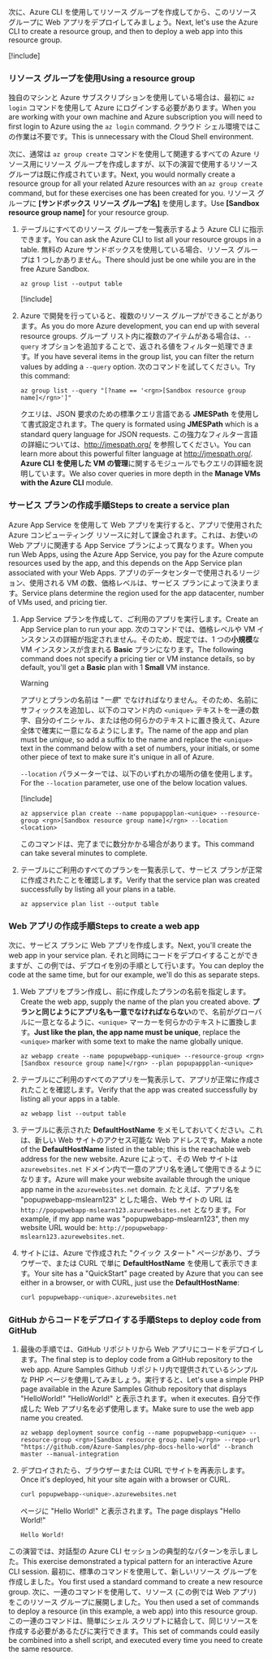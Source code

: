 <span data-ttu-id="80b56-101">次に、Azure CLI を使用してリソース グループを作成してから、このリソース グループに Web アプリをデプロイしてみましょう。</span><span class="sxs-lookup"><span data-stu-id="80b56-101">Next, let's use the Azure CLI to create a resource group, and then to deploy a web app into this resource group.</span></span>

[!include[](../../../includes/azure-sandbox-activate.md)]

### <a name="using-a-resource-group"></a><span data-ttu-id="80b56-102">リソース グループを使用</span><span class="sxs-lookup"><span data-stu-id="80b56-102">Using a resource group</span></span>

<span data-ttu-id="80b56-103">独自のマシンと Azure サブスクリプションを使用している場合は、最初に `az login` コマンドを使用して Azure にログインする必要があります。</span><span class="sxs-lookup"><span data-stu-id="80b56-103">When you are working with your own machine and Azure subscription you will need to first login to Azure using the `az login` command.</span></span> <span data-ttu-id="80b56-104">クラウド シェル環境ではこの作業は不要です。</span><span class="sxs-lookup"><span data-stu-id="80b56-104">This is unnecessary with the Cloud Shell environment.</span></span>

<span data-ttu-id="80b56-105">次に、通常は `az group create` コマンドを使用して関連するすべての Azure リソース用にリソース グループを作成しますが、以下の演習で使用するリソース グループは既に作成されています。</span><span class="sxs-lookup"><span data-stu-id="80b56-105">Next, you would normally create a resource group for all your related Azure resources with an `az group create` command, but for these exercises one has been created for you.</span></span> <span data-ttu-id="80b56-106">リソース グループに **<rgn>[サンドボックス リソース グループ名]</rgn>** を使用します。</span><span class="sxs-lookup"><span data-stu-id="80b56-106">Use **<rgn>[Sandbox resource group name]</rgn>** for your resource group.</span></span>

1. <span data-ttu-id="80b56-107">テーブルにすべてのリソース グループを一覧表示するよう Azure CLI に指示できます。</span><span class="sxs-lookup"><span data-stu-id="80b56-107">You can ask the Azure CLI to list all your resource groups in a table.</span></span> <span data-ttu-id="80b56-108">無料の Azure サンドボックスを使用している場合、リソース グループは 1 つしかありません。</span><span class="sxs-lookup"><span data-stu-id="80b56-108">There should just be one while you are in the free Azure Sandbox.</span></span>

    ```azurecli
    az group list --output table
    ```

    [!include[](../../../includes/azure-cloudshell-copy-paste-tip.md)]

1. <span data-ttu-id="80b56-109">Azure で開発を行っていると、複数のリソース グループができることがあります。</span><span class="sxs-lookup"><span data-stu-id="80b56-109">As you do more Azure development, you can end up with several resource groups.</span></span> <span data-ttu-id="80b56-110">グループ リスト内に複数のアイテムがある場合は、`--query` オプションを追加することで、返される値をフィルター処理できます。</span><span class="sxs-lookup"><span data-stu-id="80b56-110">If you have several items in the group list, you can filter the return values by adding a `--query` option.</span></span> <span data-ttu-id="80b56-111">次のコマンドを試してください。</span><span class="sxs-lookup"><span data-stu-id="80b56-111">Try this command:</span></span>

    ```azurecli
    az group list --query "[?name == '<rgn>[Sandbox resource group name]</rgn>']"
    ```

    <span data-ttu-id="80b56-112">クエリは、JSON 要求のための標準クエリ言語である **JMESPath** を使用して書式設定されます。</span><span class="sxs-lookup"><span data-stu-id="80b56-112">The query is formated using **JMESPath** which is a standard query language for JSON requests.</span></span> <span data-ttu-id="80b56-113">この強力なフィルター言語の詳細については、<http://jmespath.org/> を参照してください。</span><span class="sxs-lookup"><span data-stu-id="80b56-113">You can learn more about this powerful filter language at <http://jmespath.org/>.</span></span> <span data-ttu-id="80b56-114">**Azure CLI を使用した VM の管理**に関するモジュールでもクエリの詳細を説明しています。</span><span class="sxs-lookup"><span data-stu-id="80b56-114">We also cover queries in more depth in the **Manage VMs with the Azure CLI** module.</span></span>

### <a name="steps-to-create-a-service-plan"></a><span data-ttu-id="80b56-115">サービス プランの作成手順</span><span class="sxs-lookup"><span data-stu-id="80b56-115">Steps to create a service plan</span></span>

<span data-ttu-id="80b56-116">Azure App Service を使用して Web アプリを実行すると、アプリで使用された Azure コンピューティング リソースに対して課金されます。これは、お使いの Web アプリに関連する App Service プランによって異なります。</span><span class="sxs-lookup"><span data-stu-id="80b56-116">When you run Web Apps, using the Azure App Service, you pay for the Azure compute resources used by the app, and this depends on the App Service plan associated with your Web Apps.</span></span> <span data-ttu-id="80b56-117">アプリのデータセンターで使用されるリージョン、使用される VM の数、価格レベルは、サービス プランによって決まります。</span><span class="sxs-lookup"><span data-stu-id="80b56-117">Service plans determine the region used for the app datacenter, number of VMs used, and pricing tier.</span></span>

1. <span data-ttu-id="80b56-118">App Service プランを作成して、ご利用のアプリを実行します。</span><span class="sxs-lookup"><span data-stu-id="80b56-118">Create an App Service plan to run your app.</span></span> <span data-ttu-id="80b56-119">次のコマンドでは、価格レベルや VM インスタンスの詳細が指定されません。そのため、既定では、1 つの**小規模**な VM インスタンスが含まれる **Basic** プランになります。</span><span class="sxs-lookup"><span data-stu-id="80b56-119">The following command does not specify a pricing tier or VM instance details, so by default, you'll get a **Basic** plan with 1 **Small** VM instance.</span></span>

    > [!WARNING]
    > <span data-ttu-id="80b56-120">アプリとプランの名前は "_一意_" でなければなりません。そのため、名前にサフィックスを追加し、以下のコマンド内の `<unique>` テキストを一連の数字、自分のイニシャル、または他の何らかのテキストに置き換えて、Azure 全体で確実に一意になるようにします。</span><span class="sxs-lookup"><span data-stu-id="80b56-120">The name of the app and plan must be _unique_, so add a suffix to the name and replace the `<unique>` text in the command below with a set of numbers, your initials, or some other piece of text to make sure it's unique in all of Azure.</span></span>

    <span data-ttu-id="80b56-121">`--location` パラメーターでは、以下のいずれかの場所の値を使用します。</span><span class="sxs-lookup"><span data-stu-id="80b56-121">For the `--location` parameter, use one of the below location values.</span></span>

    [!include[](../../../includes/azure-sandbox-regions-first-mention-note.md)]

    ```azurecli
    az appservice plan create --name popupappplan-<unique> --resource-group <rgn>[Sandbox resource group name]</rgn> --location <location>
    ```

    <span data-ttu-id="80b56-122">このコマンドは、完了までに数分かかる場合があります。</span><span class="sxs-lookup"><span data-stu-id="80b56-122">This command can take several minutes to complete.</span></span>

1. <span data-ttu-id="80b56-123">テーブルにご利用のすべてのプランを一覧表示して、サービス プランが正常に作成されたことを確認します。</span><span class="sxs-lookup"><span data-stu-id="80b56-123">Verify that the service plan was created successfully by listing all your plans in a table.</span></span>

    ```azurecli
    az appservice plan list --output table
    ```

### <a name="steps-to-create-a-web-app"></a><span data-ttu-id="80b56-124">Web アプリの作成手順</span><span class="sxs-lookup"><span data-stu-id="80b56-124">Steps to create a web app</span></span>

<span data-ttu-id="80b56-125">次に、サービス プランに Web アプリを作成します。</span><span class="sxs-lookup"><span data-stu-id="80b56-125">Next, you'll create the web app in your service plan.</span></span> <span data-ttu-id="80b56-126">それと同時にコードをデプロイすることができますが、この例では、デプロイを別の手順として行います。</span><span class="sxs-lookup"><span data-stu-id="80b56-126">You can deploy the code at the same time, but for our example, we'll do this as separate steps.</span></span>

1. <span data-ttu-id="80b56-127">Web アプリをプラン作成し、前に作成したプランの名前を指定します。</span><span class="sxs-lookup"><span data-stu-id="80b56-127">Create the web app, supply the name of the plan you created above.</span></span> <span data-ttu-id="80b56-128">**プランと同じようにアプリ名も一意でなければならない**ので、名前がグローバルに一意となるように、`<unique>` マーカーを何らかのテキストに置換します。</span><span class="sxs-lookup"><span data-stu-id="80b56-128">**Just like the plan, the app name must be unique**, replace the `<unique>` marker with some text to make the name globally unique.</span></span>

    ```azurecli
    az webapp create --name popupwebapp-<unique> --resource-group <rgn>[Sandbox resource group name]</rgn> --plan popupappplan-<unique>
    ```

1. <span data-ttu-id="80b56-129">テーブルにご利用のすべてのアプリを一覧表示して、アプリが正常に作成されたことを確認します。</span><span class="sxs-lookup"><span data-stu-id="80b56-129">Verify that the app was created successfully by listing all your apps in a table.</span></span>

    ```azurecli
    az webapp list --output table
    ```

1. <span data-ttu-id="80b56-130">テーブルに表示された **DefaultHostName** をメモしておいてください。これは、新しい Web サイトのアクセス可能な Web アドレスです。</span><span class="sxs-lookup"><span data-stu-id="80b56-130">Make a note of the **DefaultHostName** listed in the table; this is the reachable web address for the new website.</span></span> <span data-ttu-id="80b56-131">Azure によって、その Web サイトは `azurewebsites.net` ドメイン内で一意のアプリ名を通して使用できるようになります。</span><span class="sxs-lookup"><span data-stu-id="80b56-131">Azure will make your website available through the unique app name in the `azurewebsites.net` domain.</span></span> <span data-ttu-id="80b56-132">たとえば、アプリ名を "popupwebapp-mslearn123" とした場合、Web サイトの URL は `http://popupwebapp-mslearn123.azurewebsites.net` となります。</span><span class="sxs-lookup"><span data-stu-id="80b56-132">For example, if my app name was "popupwebapp-mslearn123", then my website URL would be: `http://popupwebapp-mslearn123.azurewebsites.net`.</span></span>

1. <span data-ttu-id="80b56-133">サイトには、Azure で作成された "クイック スタート" ページがあり、ブラウザーで、または CURL で単に **DefaultHostName** を使用して表示できます。</span><span class="sxs-lookup"><span data-stu-id="80b56-133">Your site has a "QuickStart" page created by Azure that you can see either in a browser, or with CURL, just use the **DefaultHostName**:</span></span>

    ```bash
    curl popupwebapp-<unique>.azurewebsites.net
    ```
    
### <a name="steps-to-deploy-code-from-github"></a><span data-ttu-id="80b56-134">GitHub からコードをデプロイする手順</span><span class="sxs-lookup"><span data-stu-id="80b56-134">Steps to deploy code from GitHub</span></span>

1. <span data-ttu-id="80b56-135">最後の手順では、GitHub リポジトリから Web アプリにコードをデプロイします。</span><span class="sxs-lookup"><span data-stu-id="80b56-135">The final step is to deploy code from a GitHub repository to the web app.</span></span> <span data-ttu-id="80b56-136">Azure Samples Github リポジトリ内で提供されているシンプルな PHP ページを使用してみましょう。実行すると、</span><span class="sxs-lookup"><span data-stu-id="80b56-136">Let's use a simple PHP page available in the Azure Samples Github repository that displays "HelloWorld!"</span></span> <span data-ttu-id="80b56-137">"HelloWorld!" と表示されます。</span><span class="sxs-lookup"><span data-stu-id="80b56-137">when it executes.</span></span> <span data-ttu-id="80b56-138">自分で作成した Web アプリ名を必ず使用します。</span><span class="sxs-lookup"><span data-stu-id="80b56-138">Make sure to use the web app name you created.</span></span>

    ```azurecli
    az webapp deployment source config --name popupwebapp-<unique> --resource-group <rgn>[Sandbox resource group name]</rgn> --repo-url "https://github.com/Azure-Samples/php-docs-hello-world" --branch master --manual-integration
    ```

1. <span data-ttu-id="80b56-139">デプロイされたら、ブラウザーまたは CURL でサイトを再表示します。</span><span class="sxs-lookup"><span data-stu-id="80b56-139">Once it's deployed, hit your site again with a browser or CURL.</span></span>

    ```bash
    curl popupwebapp-<unique>.azurewebsites.net
    ```
    
    <span data-ttu-id="80b56-140">ページに "Hello World!" と表示されます。</span><span class="sxs-lookup"><span data-stu-id="80b56-140">The page displays "Hello World!"</span></span>

    ```output
    Hello World!
    ```

<span data-ttu-id="80b56-141">この演習では、対話型の Azure CLI セッションの典型的なパターンを示しました。</span><span class="sxs-lookup"><span data-stu-id="80b56-141">This exercise demonstrated a typical pattern for an interactive Azure CLI session.</span></span> <span data-ttu-id="80b56-142">最初に、標準のコマンドを使用して、新しいリソース グループを作成しました。</span><span class="sxs-lookup"><span data-stu-id="80b56-142">You first used a standard command to create a new resource group.</span></span> <span data-ttu-id="80b56-143">次に、一連のコマンドを使用して、リソース (この例では Web アプリ) をこのリソース グループに展開しました。</span><span class="sxs-lookup"><span data-stu-id="80b56-143">You then used a set of commands to deploy a resource (in this example, a web app) into this resource group.</span></span> <span data-ttu-id="80b56-144">この一連のコマンドは、簡単にシェル スクリプトに結合して、同じリソースを作成する必要があるたびに実行できます。</span><span class="sxs-lookup"><span data-stu-id="80b56-144">This set of commands could easily be combined into a shell script, and executed every time you need to create the same resource.</span></span>